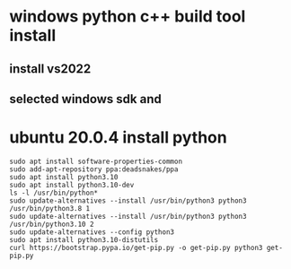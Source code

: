 # windows python c++ build tool install
## install vs2022
## selected windows sdk and 

# ubuntu 20.0.4 install python
```shell
sudo apt install software-properties-common
sudo add-apt-repository ppa:deadsnakes/ppa
sudo apt install python3.10
sudo apt install python3.10-dev
ls -l /usr/bin/python*
sudo update-alternatives --install /usr/bin/python3 python3 /usr/bin/python3.8 1
sudo update-alternatives --install /usr/bin/python3 python3 /usr/bin/python3.10 2
sudo update-alternatives --config python3
sudo apt install python3.10-distutils
curl https://bootstrap.pypa.io/get-pip.py -o get-pip.py python3 get-pip.py
```
